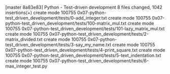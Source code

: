 [master 8a83e83] Python - Test-driven development
 8 files changed, 1042 insertions(+)
 create mode 100755 0x07-python-test_driven_development/tests/0-add_integer.txt
 create mode 100755 0x07-python-test_driven_development/tests/100-matrix_mul.txt
 create mode 100755 0x07-python-test_driven_development/tests/101-lazy_matrix_mul.txt
 create mode 100755 0x07-python-test_driven_development/tests/2-matrix_divided.txt
 create mode 100755 0x07-python-test_driven_development/tests/3-say_my_name.txt
 create mode 100755 0x07-python-test_driven_development/tests/4-print_square.txt
 create mode 100755 0x07-python-test_driven_development/tests/5-text_indentation.txt
 create mode 100755 0x07-python-test_driven_development/tests/6-max_integer_test.py
